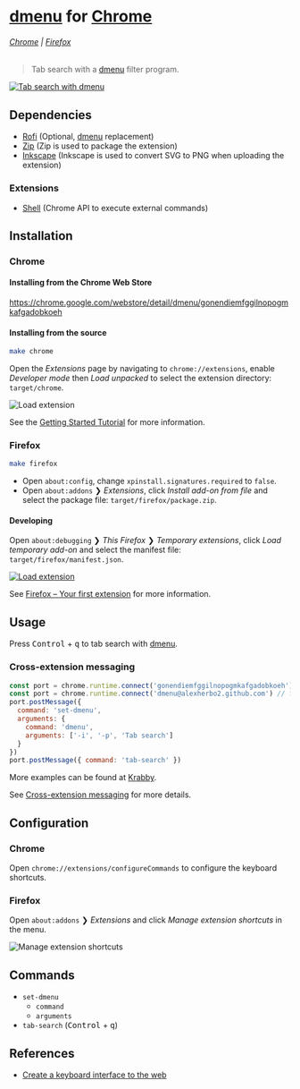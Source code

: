 # [dmenu] for [Chrome]

###### [Chrome](#chrome) | [Firefox](#firefox)

> Tab search with a [dmenu] filter program.

[![Tab search with dmenu](https://img.youtube.com/vi_webp/tgrmss3u2aE/maxresdefault.webp)](https://youtu.be/tgrmss3u2aE)

## Dependencies

- [Rofi] (Optional, [dmenu] replacement)
- [Zip] (Zip is used to package the extension)
- [Inkscape] (Inkscape is used to convert SVG to PNG when uploading the extension)

### Extensions

- [Shell] (Chrome API to execute external commands)

## Installation

### Chrome

#### Installing from the Chrome Web Store

https://chrome.google.com/webstore/detail/dmenu/gonendiemfggilnopogmkafgadobkoeh

#### Installing from the source

``` sh
make chrome
```

Open the _Extensions_ page by navigating to `chrome://extensions`, enable _Developer mode_ then _Load unpacked_ to select the extension directory: `target/chrome`.

![Load extension](https://developer.chrome.com/static/images/get_started/load_extension.png)

See the [Getting Started Tutorial] for more information.

### Firefox

``` sh
make firefox
```

- Open `about:config`, change `xpinstall.signatures.required` to `false`.
- Open `about:addons` ❯ _Extensions_, click _Install add-on from file_ and select the package file: `target/firefox/package.zip`.

#### Developing

Open `about:debugging` ❯ _This Firefox_ ❯ _Temporary extensions_, click _Load temporary add-on_ and select the manifest file: `target/firefox/manifest.json`.

[![Load extension](https://img.youtube.com/vi_webp/cer9EUKegG4/maxresdefault.webp)](https://youtu.be/cer9EUKegG4)

See [Firefox – Your first extension] for more information.

## Usage

Press <kbd>Control</kbd> + <kbd>q</kbd> to tab search with [dmenu].

### Cross-extension messaging

``` javascript
const port = chrome.runtime.connect('gonendiemfggilnopogmkafgadobkoeh') // for a Chrome extension
const port = chrome.runtime.connect('dmenu@alexherbo2.github.com') // for a Firefox extension
port.postMessage({
  command: 'set-dmenu',
  arguments: {
    command: 'dmenu',
    arguments: ['-i', '-p', 'Tab search']
  }
})
port.postMessage({ command: 'tab-search' })
```

More examples can be found at [Krabby].

See [Cross-extension messaging] for more details.

## Configuration

### Chrome

Open `chrome://extensions/configureCommands` to configure the keyboard shortcuts.

### Firefox

Open `about:addons` ❯ _Extensions_ and click _Manage extension shortcuts_ in the menu.

![Manage extension shortcuts](https://user-media-prod-cdn.itsre-sumo.mozilla.net/uploads/gallery/images/2019-02-21-18-47-38-921651.png)

## Commands

- `set-dmenu`
  - `command`
  - `arguments`
- `tab-search` (<kbd>Control</kbd> + <kbd>q</kbd>)

## References

- [Create a keyboard interface to the web]

[Chrome]: https://google.com/chrome/
[Chrome Web Store]: https://chrome.google.com/webstore

[Firefox]: https://mozilla.org/firefox/
[Firefox Add-ons]: https://addons.mozilla.org

[dmenu]: https://tools.suckless.org/dmenu/
[Rofi]: https://github.com/davatorium/rofi
[Zip]: http://infozip.sourceforge.net/Zip.html
[Inkscape]: https://inkscape.org

[Shell]: https://github.com/alexherbo2/chrome-shell

[Getting Started Tutorial]: https://developer.chrome.com/extensions/getstarted
[Cross-extension messaging]: https://developer.chrome.com/extensions/messaging#external

[Firefox – Your first extension]: https://developer.mozilla.org/en-US/docs/Mozilla/Add-ons/WebExtensions/Your_first_WebExtension

[Krabby]: https://krabby.netlify.com
[Create a keyboard interface to the web]: https://alexherbo2.github.io/blog/chrome/create-a-keyboard-interface-to-the-web/
